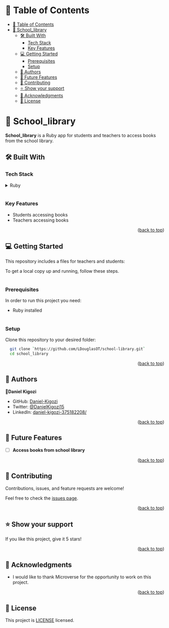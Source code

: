 <!-- TABLE OF CONTENTS -->

# 📗 Table of Contents

- [📗 Table of Contents](#-table-of-contents)
- [📖 School_library ](#-school-library-)
  - [🛠 Built With ](#-built-with-)
    - [Tech Stack ](#tech-stack-)
    - [Key Features ](#key-features-)
  - [💻 Getting Started ](#-getting-started-)
    - [Prerequisites](#prerequisites)
    - [Setup](#setup)
  - [👥 Authors ](#-authors-)
  - [🔭 Future Features ](#-future-features-)
  - [🤝 Contributing ](#-contributing-)
  - [⭐️ Show your support ](#️-show-your-support-)
  - [🙏 Acknowledgments ](#-acknowledgments-)
  - [📝 License ](#-license-)

<!-- PROJECT DESCRIPTION -->

# 📖 School_library<a name="about-project"></a>

**School_library** is a Ruby app for students and teachers to access books from the school library.



## 🛠 Built With <a name="built-with"></a>

### Tech Stack <a name="tech-stack"></a>

<details>
<summary>Ruby</summary>
  <ul>
    <li><a href="https://www.ruby-lang.org/en/">Ruby</a></li>
  </ul>
</details>
<br/>

<!-- Features -->

### Key Features <a name="key-features"></a>

- Students accessing books
- Teachers accessing books

<p align="right">(<a href="#readme-top">back to top</a>)</p>

<!-- GETTING STARTED -->

## 💻 Getting Started <a name="getting-started"></a>

This repository includes a files for teachers and students:
  

To get a local copy up and running, follow these steps.
<br><br>

### Prerequisites

In order to run this project you need:
- Ruby installed <br/><br>

### Setup

Clone this repository to your desired folder:

```sh
  git clone `https://github.com/LDouglasOT/school-library.git`
  cd school_library
```

<p align="right">(<a href="#readme-top">back to top</a>)</p>


<!-- AUTHORS -->

## 👥 Authors <a name="authors"></a>

👤**Daniel Kigozi**

- GitHub: [Daniel-Kigozi](https://github.com/LDouglasOT)
- Twitter: [@DanielKigozi15](https://twitter.com/@kawempes_finest)
- LinkedIn: [daniel-kigozi-375182208/](https://www.linkedin.com/in/douglas-luzinda/)

<p align="right">(<a href="#readme-top">back to top</a>)</p>

## 🔭 Future Features <a name="future-features"></a>

- [ ] **Access books from school library**

<p align="right">(<a href="#readme-top">back to top</a>)</p>


<!-- CONTRIBUTING -->

## 🤝 Contributing <a name="contributing"></a>

Contributions, issues, and feature requests are welcome!

Feel free to check the [issues page](../../issues/).

<p align="right">(<a href="#readme-top">back to top</a>)</p>


<!-- SUPPORT -->

## ⭐️ Show your support <a name="support"></a>

If you like this project, give it 5 stars!

<p align="right">(<a href="#readme-top">back to top</a>)</p>

<!-- ACKNOWLEDGEMENTS -->

## 🙏 Acknowledgments <a name="acknowledgements"></a>

- I would like to thank Microverse for the opportunity to work on this project.

<p align="right">(<a href="#readme-top">back to top</a>)</p>


<!-- LICENSE -->

## 📝 License <a name="license"></a>

This project is [LICENSE](README.md) licensed.